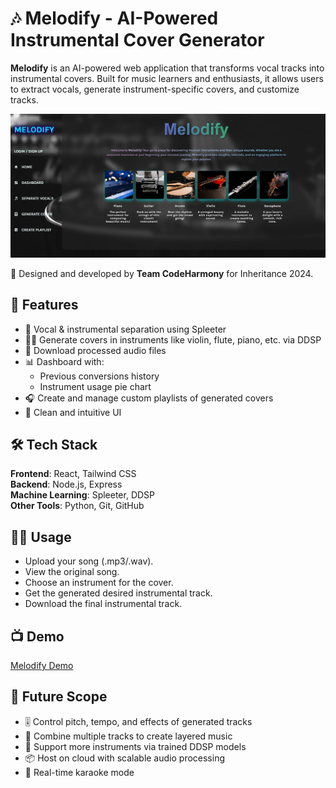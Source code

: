 
# 🎶 Melodify - AI-Powered Instrumental Cover Generator

**Melodify** is an AI-powered web application that transforms vocal tracks into instrumental covers. Built for music learners and enthusiasts, it allows users to extract vocals, generate instrument-specific covers, and customize tracks.

![Melodify Screenshot](homepage.jpg)

🎯 Designed and developed by **Team CodeHarmony** for Inheritance 2024.

## 🚀 Features

- 🎵 Vocal & instrumental separation using Spleeter
- 🧑‍🎤 Generate covers in instruments like violin, flute, piano, etc. via DDSP
- 💾 Download processed audio files
- 📊 Dashboard with:
  - Previous conversions history  
  - Instrument usage pie chart
- 🎧 Create and manage custom playlists of generated covers 
- 📁 Clean and intuitive UI

## 🛠️ Tech Stack

**Frontend**: React, Tailwind CSS  
**Backend**: Node.js, Express  
**Machine Learning**: Spleeter, DDSP  
**Other Tools**: Python, Git, GitHub

## 🧑‍💻 Usage

- Upload your song (.mp3/.wav).
- View the original song.
- Choose an instrument for the cover.
- Get the generated desired instrumental track.
- Download the final instrumental track.

## 📺 Demo
[Melodify Demo](melodify_demo_video.mp4)

## 🔮 Future Scope

- 🎚️ Control pitch, tempo, and effects of generated tracks
- 🧩 Combine multiple tracks to create layered music
- 🧠 Support more instruments via trained DDSP models
- 📦 Host on cloud with scalable audio processing
- 🎤 Real-time karaoke mode
